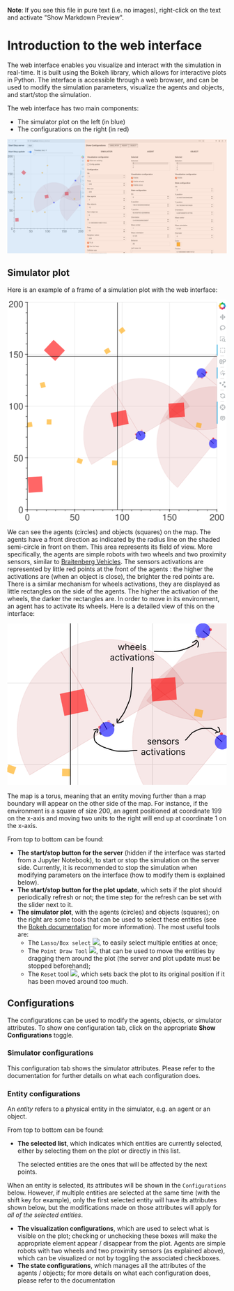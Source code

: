 **Note**: If you see this file in pure text (i.e. no images), right-click on the text and activate "Show Markdown Preview".

# Introduction to the web interface

The web interface enables you visualize and interact with the simulation in real-time. It is built using the Bokeh library, which allows for interactive plots in Python. The interface is accessible through a web browser, and can be used to modify the simulation parameters, visualize the agents and objects, and start/stop the simulation.

The web interface has two main components:
- The simulator plot on the left (in blue)
- The configurations on the right (in red)

![web_interface](../../images/web_interface/web_interface.png "Interface")

## Simulator plot

Here is an example of a frame of a simulation plot with the web interface:

![web_interface](../../images/web_interface/vivarium_scene.png "scene")

We can see the agents (circles) and objects (squares) on the map. The agents have a front direction as indicated by the radius line on the shaded semi-circle in front on them. This area represents its field of view. More specifically, the agents are simple robots with two wheels and two proximity sensors, similar to [Braitenberg Vehicles](https://en.wikipedia.org/wiki/Braitenberg_vehicle). The sensors activations are represented by little red points at the front of the agents : the higher the activations are (when an object is close), the brighter the red points are. There is a similar mechanism for wheels activations, they are displayed as little rectangles on the side of the agents. The higher the activation of the wheels, the darker the rectangles are.
In order to move in its environment, an agent has to activate its wheels. Here is a detailed view of this on the interface:

![web_interface](../../images/web_interface/agents_details.png "agents")

The map is a torus, meaning that an entity moving further than a map boundary will appear on the other side of the map. For instance, if the environment is a square of size 200, an agent positioned at coordinate 199 on the x-axis and moving two units to the right will end up at coordinate 1 on the x-axis.

From top to bottom can be found:

- **The start/stop button for the server** (hidden if the interface was started from a Jupyter Notebook), to start or stop the simulation on the server side. Currently, it is recommended to stop the simulation when modifying parameters on the interface (how to modify them is explained below).
- **The start/stop button for the plot update**, which sets if the plot should periodically refresh or not; the time step for the refresh can be set with the slider next to it.
- **The simulator plot**, with the agents (circles) and objects (squares); on the right are some tools that can be used to select these entities (see the [Bokeh documentation](https://docs.bokeh.org/en/latest/docs/user_guide/interaction/tools.html#ug-interaction-tools-pandrag) for more information). The most useful tools are:
    - The `Lasso/Box select` ![](https://docs.bokeh.org/en/latest/_images/LassoSelect.png), to easily select multiple entities at once;
    - The `Point Draw Tool` ![](https://docs.bokeh.org/en/latest/_images/PointDraw.png), that can be used to move the entities by dragging them around the plot (the server and plot update must be stopped beforehand);
    - The `Reset` tool ![](https://docs.bokeh.org/en/latest/_images/Reset.png), which sets back the plot to its original position if it has been moved around too much.

## Configurations

<!-- TODO: add a tutorial on what each attribute does -->
The configurations can be used to modify the agents, objects, or simulator attributes.
To show one configuration tab, click on the appropriate **Show Configurations** toggle.

### Simulator configurations
This configuration tab shows the simulator attributes. Please refer to the documentation for further details on what each configuration does.

### Entity configurations
An *entity* refers to a physical entity in the simulator, e.g. an agent or an object.

From top to bottom can be found:
- **The selected list**, which indicates which entities are currently selected, either by selecting them on the plot or directly in this list.

    The selected entities are the ones that will be affected by the next points.

  
When an entity is selected, its attributes will be shown in the `Configurations` below. However, if multiple entities are selected at the same time (with the shift key for example), only the first selected entity will have its attributes shown below, but the modifications made on those attributes will apply for *all of the selected entities*.

- **The visualization configurations**, which are used to select what is visible on the plot; checking or unchecking these boxes will make the appropriate element appear / disappear from the plot. Agents are simple robots with two wheels and two proximity sensors (as explained above), which can be visualized or not by toggling the associated checkboxes.
- **The state configurations**, which manages all the attributes of the agents / objects; for more details on what each configuration does, please refer to the documentation

<!-- TODO: replace this old part with a new one enabling to control the simulation from the interface for example -->
<!-- 
## Example case

Now to try and use the interface, we can start with a simple scenario with predators and preys. We will have big predators and small fast preys.

### Setup

Before modifying the attributes, stop the server with the **Start/Stop server** button.

1. First, select a few agents either with the **Selected** list or by selecting them on the plot.
2. Now search for `Behavior` attribute in the **AgentConfig** part, click on the dropdown menu and select `FEAR`. Agents with a `FEAR` behavior will move away from others.
3. Find the `Diameter` attribute and reduce it, to 3 for example. You can directly observe the change of size on the selected agents in the simulator plot.
4. Set the `Speed mul` value to 2. This will make the selected agents move twice faster as the other (i.e. preys will move faster than predators).
5. Go down to find the `Color` attribute and set a color that you think fits the `FEAR` behavior, such as blue or green.
6. Repeat steps 1-5 with the other agents, give them the `AGGRESSION` behavior, increase their size, make them slower than the preys and a different color. `AGGRESSION` makes the agents go to the nearest entity they can see.

If you stopped the server, you can start it again, and you should see the predators following the preys, while the preys avoid the other agents! -->